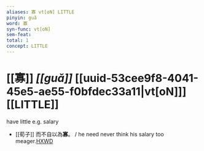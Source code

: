 ```yaml
---
aliases: 寡 vt[oN] LITTLE
pinyin: guǎ
word: 寡
syn-func: vt[oN]
sem-feat: 
total: 1
concept: LITTLE 
---
```

# [[寡]] *[[guǎ]]*  [[uuid-53cee9f8-4041-45e5-ae55-f0bfdec33a11|vt[oN]]] [[LITTLE]]
have little e.g. salary
 - [[荀子]] 而不自以為**寡**。
                     / he need never think his salary too meager.[HXWD](https://hxwd.org/textview.html?location=KR3a0002_tls_004-12a.27)
